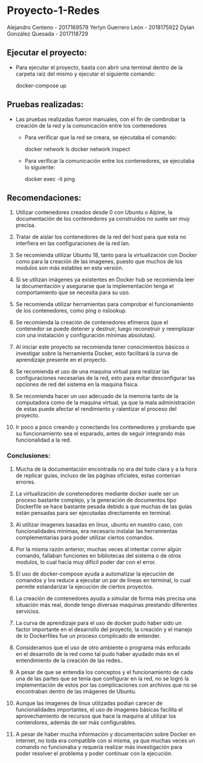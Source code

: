 # Proyecto-1-Redes

Alejandro Centeno - 2017169579
Yerlyn Guerrero León - 2018175922
Dylan González Quesada - 2017118729

## Ejecutar el proyecto:

- Para ejecutar el proyecto, basta con abrir una terminal dentro de la carpeta raíz del mismo y ejecutar el siguiente comando:

	docker-compose up

## Pruebas realizadas:

- Las pruebas realizadas fueron manuales, con el fin de combrobar la creación de la red y la comunicación entre los contenedores

	- Para verificar que la red se creara, se ejecutaba el comando:
		
		docker network ls
		docker network inspect <nombre de la red>

	- Para verificar la comunicación entre los contenedores, se ejecutaba lo siguiente:

		docker exec -it <nombre del contenedor>
      	        ping <ip de otro contendor>

## Recomendaciones:

1. Utilizar contenedores creados desde 0 con Ubuntu o Alpine, la documentación de los contenedores ya construidos no suele ser muy precisa.

2. Tratar de aislar los contenedores de la red del host para que esta no interfiera en las configuraciones de la red lan.

3. Se recomienda utilizar Ubuntu 18, tanto para la virtualización con Docker como para la creación de las imagenes, puesto que muchos de los modulos son más estables en esta versión.

4. Si se utilizan imágenes ya existentes en Docker hub se recomienda leer la documentación y asegurarse que la implementación tenga el comportamiento que se necesita para su uso.

5. Se recomienda utilizar herramientas para comprobar el funcionamiento de los contenedores, como ping o nslookup.

6. Se recomienda la creación de contenedores efímeros (que el contenedor se puede detener y destruir, luego reconstruir y reemplazar con una instalación y configuración mínimas absolutas).

7. Al iniciar este proyecto se recomienda tener conocimientos básicos o investigar sobre la herramienta Docker, esto facilitará la curva de aprendizaje presente en el proyecto.

8. Se recomienda el uso de una maquina virtual para realizar las configuraciones necesarias de la red, esto para evitar desconfigurar las opciones de red del sistema en la maquina fisica.

9. Se recomienda hacer un uso adecuado de la memoria tanto de la computadora como de la maquina virtual, ya que la mala administración de estas puede afectar el rendimiento y ralentizar el proceso del proyecto.

10. Ir poco a poco creando y conectando los contenedores y probando que su funcionamiento sea el esparado, antes de seguir integrando más funcionalidad a la red.

### Conclusiones:

1. Mucha de la documentación encontrada no era del todo clara y a la hora de replicar guías, incluso de las páginas oficiales, estas contenian errores.

2. La virtualización de conetenedores mediante docker suele ser un proceso bastante complejo, y la generación de documentos tipo Dockerfile se hace bastante pesada debido a que muchas de las guías están pensadas para ser ejecutadas directamente en terminal.

3. Al utilizar imagenes basadas en linux, ubuntu en nuestro caso, con funcionalidades minimas, era necesario instalar las herramientas complementarias para poder utilizar ciertos comandos.

4. Por la misma razón anterior, muchas veces al intentar correr algún comando, fallaban funciones en bibliotecas del sistema o de otros modulos, lo cual hacía muy dificil poder dar con el error.

5. El uso de docker-compose ayuda a automatizar la ejecución de comandos y los reduce a ejecutar un par de lineas en terminal, lo cual permite estandarizar la ejecución de ciertos proyectos.

6. La creación de contenedores ayuda a simular de forma más precisa una situación más real, donde tengo diversas maquinas prestando diferentes servicios.

7. La curva de aprendizaje para el uso de docker pudo haber sido un factor importante en el desarrollo del proyecto, la creación y el manejo de lo Dockerfiles fue un proceso complicado de entender.

8. Consideramos que el uso de otro ambiente o programa más enfocado en el desarrollo de la red como tal pudo haber ayudado más en el entendimiento de la creación de las redes..

9. A pesar de que se entendía los conceptos y el funcionamiento de cada una de las partes que se tenía que configurar en la red, no se logró la implementación de estos por las complicaciones con archivos que no se encontraban dentro de las imágenes de Ubuntu.

10. Aunque las imagenes de linux utilizadas podían carecer de funcionalidades importantes, el uso de imagenes básicas facilita el aprovechamiento de recursos que hace la maquina al utilizar los contendores, además de ser más configurables.

11. A pesar de haber mucha información y documentación sobre Docker en internet, no toda era compatible con sí misma, ya que muchas veces un comando no funcionaba y requería realizar más investigación para poder resolver el problema y poder continuar con la ejecución.
